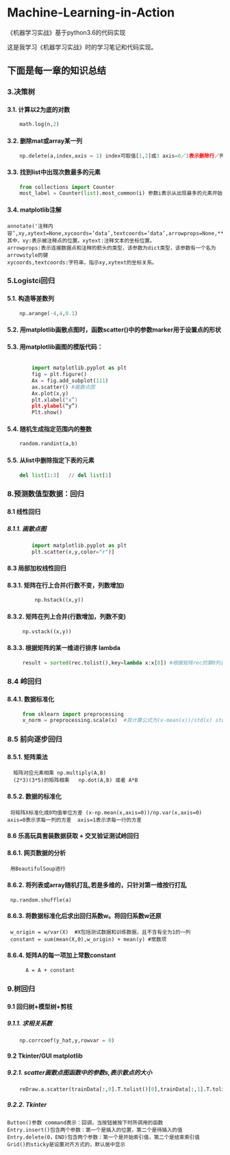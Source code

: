 # Machine-Learning-in-Action
《机器学习实战》基于python3.6的代码实现

这是我学习《机器学习实战》时的学习笔记和代码实现。

## 下面是每一章的知识总结
### 3.决策树
#### 3.1. 计算以2为底的对数 
```python
    math.log(n,2)
```
#### 3.2. 删除mat或array某一列  
```python
    np.delete(a,index,axis = 1) index可取值[1,2]或3 axis=0／1表示删除行／列
```
#### 3.3. 找到list中出现次数最多的元素 
```python
    from collections import Counter
    most_label = Counter(list).most_common(i) 参数i表示从出现最多的元素开始，取i个
```
#### 3.4. matplotlib注解
    annotate('注释内容’,xy,xytext=None,xycoords=‘data’,textcoords=‘data’,arrowprops=None,**kwargs)
    其中，xy:表示被注释点的位置。xytext:注释文本的坐标位置。 
    arrowprops:表示连接数据点和注释的箭头的类型，该参数为dict类型，该参数有一个名为arrowstyle的键
    xycoords,textcoords:字符串，指示xy,xytext的坐标关系。
    
### 5.Logistci回归
#### 5.1. 构造等差数列  
```python
    np.arange(-4,4,0.1)
```
#### 5.2. 用matplotlib画散点图时，函数scatter()中的参数marker用于设置点的形状
#### 5.3. 用matplotlib画图的模版代码：
```python
        
        import matplotlib.pyplot as plt
        fig = plt.figure()
        Ax = fig.add_subplot(111)
        ax.scatter() #画散点图
        Ax.plot(x,y)
        plt.xlabel("x”)
        plt.ylabel(“y”)
        Plt.show()  
```
#### 5.4. 随机生成指定范围内的整数 
```python
    random.randint(a,b)
```
#### 5.5. 从list中删除指定下表的元素  
```python
    del list[1:3]   // del list[1]
```

### 8.预测数值型数据：回归
#### 8.1 线性回归

##### 8.1.1. 画散点图
```python
        import matplotlib.pyplot as plt
        plt.scatter(x,y,color="r")]
```

#### 8.3 局部加权线性回归

#### 8.3.1. 矩阵在行上合并(行数不变，列数增加)
```python
         np.hstack((x,y))
```

#### 8.3.2. 矩阵在列上合并(行数增加，列数不变)
```python
     np.vstack((x,y))
```
#### 8.3.3. 根据矩阵的某一维进行排序 lambda
```python
     result = sorted(rec.tolist(),key=lambda x:x[0]) #根据矩阵rec的第0列进行排序  注意先将矩阵转为list
```


### 8.4 岭回归

#### 8.4.1. 数据标准化
```python
     from sklearn import preprocessing
     x_norm = preprocessing.scale(x)  #其计算公式为(x-mean(x))/std(x) std表示标准差
```

### 8.5 前向逐步回归

#### 8.5.1. 矩阵乘法
      矩阵对应元素相乘 np.multiply(A,B)
      (2*3)(3*5)的矩阵相乘   np.dot(A,B) 或者 A*B

#### 8.5.2. 数据的标准化
     将矩阵X标准化成0均值单位方差 (x-np.mean(x,axis=0))/np.var(x,axis=0)   axis=0表示求每一列的方差  axis=1表示求每一行的方差


#### 8.6 乐高玩具套装数据获取 + 交叉验证测试岭回归

#### 8.6.1. 网页数据的分析
     用BeautifulSoup进行


#### 8.6.2. 将列表或array随机打乱,若是多维的，只针对第一维按行打乱 
     np.random.shuffle(a) 

#### 8.6.3. 将数据标准化后求出回归系数w。将回归系数w还原
     w_origin = w/var(X)  #X包括测试数据和训练数据，且不含有全为1的一列
     constant = sum(mean(X,0),w_origin) + mean(y) #常数项

#### 8.6.4. 矩阵A的每一项加上常数constant
          A = A + constant
          
          


### 9.树回归
#### 9.1 回归树+模型树+剪枝

##### 9.1.1. 求相关系数
```python
    np.corrcoef(y_hat,y,rowvar = 0)
```
#### 9.2 Tkinter/GUI matplotlib

##### 9.2.1. scatter画散点图函数中的参数s,表示散点的大小
```python
    reDraw.a.scatter(trainData[:,0].T.tolist()[0],trainData[:,1].T.tolist()[0], s = 50)
```
##### 9.2.2. Tkinter
    Button()参数 command表示：回调，当按钮被按下时所调用的函数
    Entry.insert()包含两个参数：第一个是插入的位置，第二个是待插入的值
    Entry.delete(0，END)包含两个参数：第一个是开始索引值，第二个是结束索引值
    Grid()的sticky是设置对齐方式的，默认居中显示
    
    
